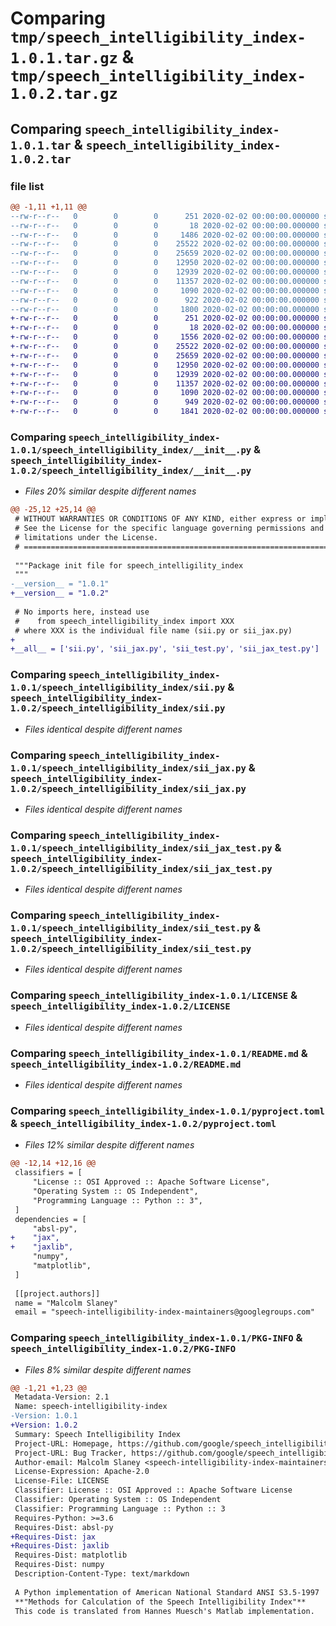 # Comparing `tmp/speech_intelligibility_index-1.0.1.tar.gz` & `tmp/speech_intelligibility_index-1.0.2.tar.gz`

## Comparing `speech_intelligibility_index-1.0.1.tar` & `speech_intelligibility_index-1.0.2.tar`

### file list

```diff
@@ -1,11 +1,11 @@
--rw-r--r--   0        0        0      251 2020-02-02 00:00:00.000000 speech_intelligibility_index-1.0.1/speech_intelligibility_index/BUILD.bazel
--rw-r--r--   0        0        0       18 2020-02-02 00:00:00.000000 speech_intelligibility_index-1.0.1/speech_intelligibility_index/WORKSPACE
--rw-r--r--   0        0        0     1486 2020-02-02 00:00:00.000000 speech_intelligibility_index-1.0.1/speech_intelligibility_index/__init__.py
--rw-r--r--   0        0        0    25522 2020-02-02 00:00:00.000000 speech_intelligibility_index-1.0.1/speech_intelligibility_index/sii.py
--rw-r--r--   0        0        0    25659 2020-02-02 00:00:00.000000 speech_intelligibility_index-1.0.1/speech_intelligibility_index/sii_jax.py
--rw-r--r--   0        0        0    12950 2020-02-02 00:00:00.000000 speech_intelligibility_index-1.0.1/speech_intelligibility_index/sii_jax_test.py
--rw-r--r--   0        0        0    12939 2020-02-02 00:00:00.000000 speech_intelligibility_index-1.0.1/speech_intelligibility_index/sii_test.py
--rw-r--r--   0        0        0    11357 2020-02-02 00:00:00.000000 speech_intelligibility_index-1.0.1/LICENSE
--rw-r--r--   0        0        0     1090 2020-02-02 00:00:00.000000 speech_intelligibility_index-1.0.1/README.md
--rw-r--r--   0        0        0      922 2020-02-02 00:00:00.000000 speech_intelligibility_index-1.0.1/pyproject.toml
--rw-r--r--   0        0        0     1800 2020-02-02 00:00:00.000000 speech_intelligibility_index-1.0.1/PKG-INFO
+-rw-r--r--   0        0        0      251 2020-02-02 00:00:00.000000 speech_intelligibility_index-1.0.2/speech_intelligibility_index/BUILD.bazel
+-rw-r--r--   0        0        0       18 2020-02-02 00:00:00.000000 speech_intelligibility_index-1.0.2/speech_intelligibility_index/WORKSPACE
+-rw-r--r--   0        0        0     1556 2020-02-02 00:00:00.000000 speech_intelligibility_index-1.0.2/speech_intelligibility_index/__init__.py
+-rw-r--r--   0        0        0    25522 2020-02-02 00:00:00.000000 speech_intelligibility_index-1.0.2/speech_intelligibility_index/sii.py
+-rw-r--r--   0        0        0    25659 2020-02-02 00:00:00.000000 speech_intelligibility_index-1.0.2/speech_intelligibility_index/sii_jax.py
+-rw-r--r--   0        0        0    12950 2020-02-02 00:00:00.000000 speech_intelligibility_index-1.0.2/speech_intelligibility_index/sii_jax_test.py
+-rw-r--r--   0        0        0    12939 2020-02-02 00:00:00.000000 speech_intelligibility_index-1.0.2/speech_intelligibility_index/sii_test.py
+-rw-r--r--   0        0        0    11357 2020-02-02 00:00:00.000000 speech_intelligibility_index-1.0.2/LICENSE
+-rw-r--r--   0        0        0     1090 2020-02-02 00:00:00.000000 speech_intelligibility_index-1.0.2/README.md
+-rw-r--r--   0        0        0      949 2020-02-02 00:00:00.000000 speech_intelligibility_index-1.0.2/pyproject.toml
+-rw-r--r--   0        0        0     1841 2020-02-02 00:00:00.000000 speech_intelligibility_index-1.0.2/PKG-INFO
```

### Comparing `speech_intelligibility_index-1.0.1/speech_intelligibility_index/__init__.py` & `speech_intelligibility_index-1.0.2/speech_intelligibility_index/__init__.py`

 * *Files 20% similar despite different names*

```diff
@@ -25,12 +25,14 @@
 # WITHOUT WARRANTIES OR CONDITIONS OF ANY KIND, either express or implied.
 # See the License for the specific language governing permissions and
 # limitations under the License.
 # ==============================================================================
 
 """Package init file for speech_intelligility_index
 """
-__version__ = "1.0.1"
+__version__ = "1.0.2"
 
 # No imports here, instead use
 #    from speech_intelligibility_index import XXX
 # where XXX is the individual file name (sii.py or sii_jax.py)
+
+__all__ = ['sii.py', 'sii_jax.py', 'sii_test.py', 'sii_jax_test.py']
```

### Comparing `speech_intelligibility_index-1.0.1/speech_intelligibility_index/sii.py` & `speech_intelligibility_index-1.0.2/speech_intelligibility_index/sii.py`

 * *Files identical despite different names*

### Comparing `speech_intelligibility_index-1.0.1/speech_intelligibility_index/sii_jax.py` & `speech_intelligibility_index-1.0.2/speech_intelligibility_index/sii_jax.py`

 * *Files identical despite different names*

### Comparing `speech_intelligibility_index-1.0.1/speech_intelligibility_index/sii_jax_test.py` & `speech_intelligibility_index-1.0.2/speech_intelligibility_index/sii_jax_test.py`

 * *Files identical despite different names*

### Comparing `speech_intelligibility_index-1.0.1/speech_intelligibility_index/sii_test.py` & `speech_intelligibility_index-1.0.2/speech_intelligibility_index/sii_test.py`

 * *Files identical despite different names*

### Comparing `speech_intelligibility_index-1.0.1/LICENSE` & `speech_intelligibility_index-1.0.2/LICENSE`

 * *Files identical despite different names*

### Comparing `speech_intelligibility_index-1.0.1/README.md` & `speech_intelligibility_index-1.0.2/README.md`

 * *Files identical despite different names*

### Comparing `speech_intelligibility_index-1.0.1/pyproject.toml` & `speech_intelligibility_index-1.0.2/pyproject.toml`

 * *Files 12% similar despite different names*

```diff
@@ -12,14 +12,16 @@
 classifiers = [
     "License :: OSI Approved :: Apache Software License",
     "Operating System :: OS Independent",
     "Programming Language :: Python :: 3",
 ]
 dependencies = [
     "absl-py",
+    "jax", 
+    "jaxlib", 
     "numpy",
     "matplotlib",
 ]
 
 [[project.authors]]
 name = "Malcolm Slaney"
 email = "speech-intelligibility-index-maintainers@googlegroups.com"
```

### Comparing `speech_intelligibility_index-1.0.1/PKG-INFO` & `speech_intelligibility_index-1.0.2/PKG-INFO`

 * *Files 8% similar despite different names*

```diff
@@ -1,21 +1,23 @@
 Metadata-Version: 2.1
 Name: speech-intelligibility-index
-Version: 1.0.1
+Version: 1.0.2
 Summary: Speech Intelligibility Index
 Project-URL: Homepage, https://github.com/google/speech_intelligibility_index
 Project-URL: Bug Tracker, https://github.com/google/speech_intelligibility_index/issues
 Author-email: Malcolm Slaney <speech-intelligibility-index-maintainers@googlegroups.com>
 License-Expression: Apache-2.0
 License-File: LICENSE
 Classifier: License :: OSI Approved :: Apache Software License
 Classifier: Operating System :: OS Independent
 Classifier: Programming Language :: Python :: 3
 Requires-Python: >=3.6
 Requires-Dist: absl-py
+Requires-Dist: jax
+Requires-Dist: jaxlib
 Requires-Dist: matplotlib
 Requires-Dist: numpy
 Description-Content-Type: text/markdown
 
 A Python implementation of American National Standard ANSI S3.5-1997
 **"Methods for Calculation of the Speech Intelligibility Index"**
 This code is translated from Hannes Muesch's Matlab implementation.
```

